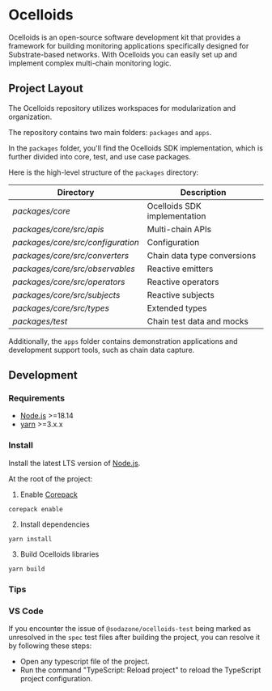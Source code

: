 # Ocelloids

Ocelloids is an open-source software development kit that provides a framework for building monitoring applications specifically designed for Substrate-based networks.
With Ocelloids you can easily set up and implement complex multi-chain monitoring logic.

## Project Layout

The Ocelloids repository utilizes workspaces for modularization and organization.

The repository contains two main folders: `packages` and `apps`.

In the `packages` folder, you'll find the Ocelloids SDK implementation, which is further divided into core, test, and use case packages.

Here is the high-level structure of the `packages` directory:

| Directory                             | Description                               |
|---------------------------------------|-------------------------------------------|
| *packages/core*                       | Ocelloids SDK implementation              |
| *packages/core/src/apis*              | Multi-chain APIs                          |
| *packages/core/src/configuration*     | Configuration                             |
| *packages/core/src/converters*        | Chain data type conversions               |
| *packages/core/src/observables*       | Reactive emitters                         |
| *packages/core/src/operators*         | Reactive operators                        |
| *packages/core/src/subjects*          | Reactive subjects                         |
| *packages/core/src/types*             | Extended types                            |
| *packages/test*                       | Chain test data and mocks                 |

Additionally, the `apps` folder contains demonstration applications and development support tools, such as chain data capture.

## Development

### Requirements

* [Node.js](https://nodejs.org/en/) >=18.14
* [yarn](https://yarnpkg.com/getting-started/install) >=3.x.x

### Install

Install the latest LTS version of [Node.js](https://nodejs.org/en/).

At the root of the project:

1. Enable [Corepack](https://github.com/nodejs/corepack#how-to-install)

```
corepack enable
```

2. Install dependencies

```
yarn install
```

3. Build Ocelloids libraries

```
yarn build
```

### Tips

### VS Code

If you encounter the issue of `@sodazone/ocelloids-test` being marked as unresolved 
in the `spec` test files after building the project, you can resolve it by following these steps:

* Open any typescript file of the project.
* Run the command "TypeScript: Reload project" to reload the TypeScript project configuration.


